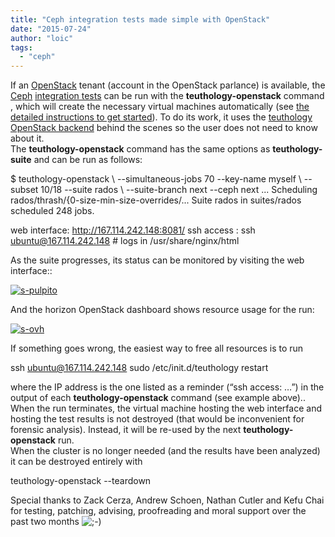 ```yaml
---
title: "Ceph integration tests made simple with OpenStack"
date: "2015-07-24"
author: "loic"
tags: 
  - "ceph"
---
```


If an [OpenStack](http://openstack.org/) tenant (account in the OpenStack parlance) is available, the [Ceph](http://ceph.com/) [integration tests](https://github.com/ceph/ceph-qa-suite) can be run with the **teuthology-openstack** command , which will create the necessary virtual machines automatically (see [the detailed instructions to get started](https://github.com/dachary/teuthology/tree/wip-6502-openstack-v2/#openstack-backend)). To do its work, it uses the [teuthology OpenStack backend](http://dachary.org/?p=3767) behind the scenes so the user does not need to know about it.  
The **teuthology-openstack** command has the same options as **teuthology-suite** and can be run as follows:

$ teuthology-openstack \\
  --simultaneous-jobs 70 --key-name myself \\
  --subset 10/18 --suite rados \\
  --suite-branch next --ceph next
...
Scheduling rados/thrash/{0-size-min-size-overrides/...
Suite rados in suites/rados scheduled 248 jobs.

web interface: http://167.114.242.148:8081/
ssh access   : ssh ubuntu@167.114.242.148 # logs in /usr/share/nginx/html

As the suite progresses, its status can be monitored by visiting the web interface::

[![](images/s-pulpito-1024x460.png "s-pulpito")](http://dachary.org/wp-uploads/2015/07/s-pulpito.png)

And the horizon OpenStack dashboard shows resource usage for the run:

[![](images/s-ovh-1024x479.png "s-ovh")](http://dachary.org/wp-uploads/2015/07/s-ovh.png)  
  
If something goes wrong, the easiest way to free all resources is to run

ssh ubuntu@167.114.242.148 sudo /etc/init.d/teuthology restart

where the IP address is the one listed as a reminder (“ssh access: …”) in the output of each **teuthology-openstack** command (see example above)..  
When the run terminates, the virtual machine hosting the web interface and hosting the test results is not destroyed (that would be inconvenient for forensic analysis). Instead, it will be re-used by the next **teuthology-openstack** run.  
When the cluster is no longer needed (and the results have been analyzed) it can be destroyed entirely with

teuthology-openstack --teardown

Special thanks to Zack Cerza, Andrew Schoen, Nathan Cutler and Kefu Chai for testing, patching, advising, proofreading and moral support over the past two months ![;-)](http://dachary.org/wp-includes/images/smilies/icon_wink.gif)
